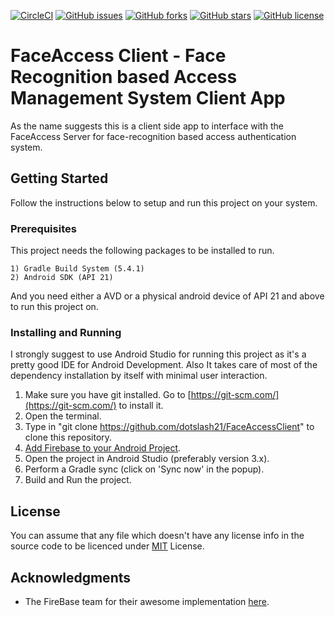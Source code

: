 [![CircleCI](https://circleci.com/gh/dotslash21/FaceAccessClient/tree/master.svg?style=shield)](https://circleci.com/gh/dotslash21/FaceAccessClient/tree/master)
[![GitHub issues](https://img.shields.io/github/issues/dotslash21/FaceAccessClient)](https://github.com/dotslash21/FaceAccessClient/issues)
[![GitHub forks](https://img.shields.io/github/forks/dotslash21/FaceAccessClient)](https://github.com/dotslash21/FaceAccessClient/network)
[![GitHub stars](https://img.shields.io/github/stars/dotslash21/FaceAccessClient)](https://github.com/dotslash21/FaceAccessClient/stargazers)
[![GitHub license](https://img.shields.io/github/license/dotslash21/FaceAccessClient)](https://github.com/dotslash21/FaceAccessClient)

# FaceAccess Client - Face Recognition based Access Management System Client App

As the name suggests this is a client side app to interface with the FaceAccess Server for face-recognition 
based access authentication system.

## Getting Started

Follow the instructions below to setup and run this project on your system.

### Prerequisites

This project needs the following packages to be installed to run.

```
1) Gradle Build System (5.4.1)
2) Android SDK (API 21)
```

And you need either a AVD or a physical android device of API 21 and above to run this project on.

### Installing and Running

I strongly suggest to use Android Studio for running this project as it's a pretty good IDE for Android
Development. Also It takes care of most of the dependency installation by itself with minimal user
interaction.

1. Make sure you have git installed. Go to [https://git-scm.com/](https://git-scm.com/) to install it.
2. Open the terminal.
3. Type in "git clone https://github.com/dotslash21/FaceAccessClient" to clone this repository.
4. [Add Firebase to your Android Project](https://firebase.google.com/docs/android/setup).
5. Open the project in Android Studio (preferably version 3.x).
6. Perform a Gradle sync (click on 'Sync now' in the popup).
7. Build and Run the project.

## License

You can assume that any file which doesn't have any license info in the source code to be licenced 
under [MIT](https://opensource.org/licenses/MIT) License.

## Acknowledgments

- The FireBase team for their awesome implementation [here](https://github.com/firebase/quickstart-android/tree/master/mlkit/).
